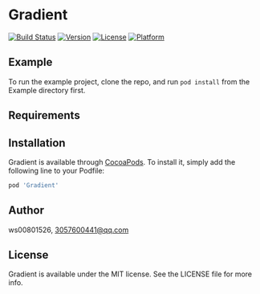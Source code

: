 # Gradient

[![Build Status](https://travis-ci.com/ws00801526/Gradients.svg?branch=master)](https://travis-ci.com/ws00801526/Gradients)
[![Version](https://img.shields.io/cocoapods/v/Gradient.svg?style=flat)](https://cocoapods.org/pods/Gradient)
[![License](https://img.shields.io/cocoapods/l/Gradient.svg?style=flat)](https://cocoapods.org/pods/Gradient)
[![Platform](https://img.shields.io/cocoapods/p/Gradient.svg?style=flat)](https://cocoapods.org/pods/Gradient)

## Example

To run the example project, clone the repo, and run `pod install` from the Example directory first.

## Requirements

## Installation

Gradient is available through [CocoaPods](https://cocoapods.org). To install
it, simply add the following line to your Podfile:

```ruby
pod 'Gradient'
```

## Author

ws00801526, 3057600441@qq.com

## License

Gradient is available under the MIT license. See the LICENSE file for more info.
